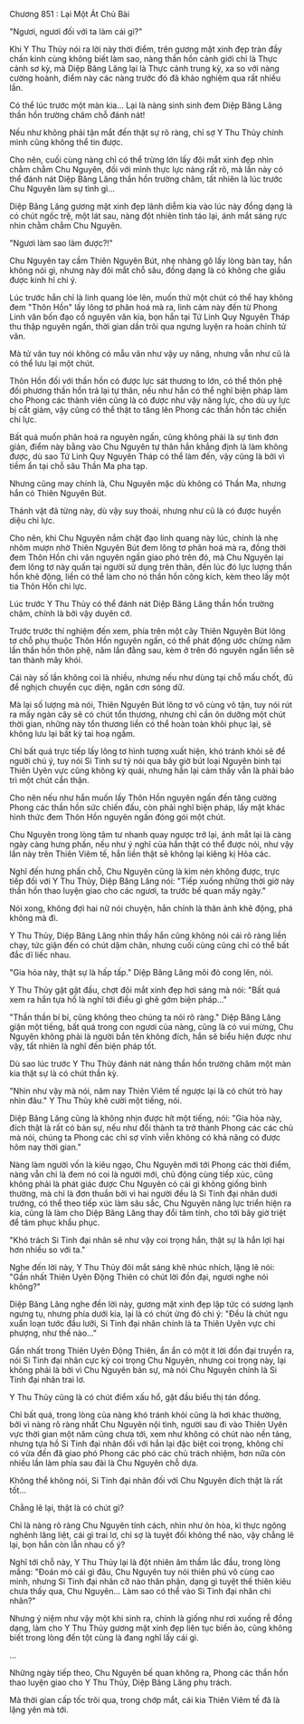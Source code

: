 




Chương 851 : Lại Một Át Chủ Bài


"Ngươi, ngươi đối với ta làm cái gì?"

Khi Y Thu Thủy nói ra lời này thời điểm, trên gương mặt xinh đẹp tràn đầy chấn kinh cùng không biết làm sao, nàng thần hồn cảnh giới chỉ là Thực cảnh sơ kỳ, mà Diệp Băng Lăng lại là Thực cảnh trung kỳ, xa so với nàng cường hoành, điểm này các nàng trước đó đã khảo nghiệm qua rất nhiều lần.

Có thể lúc trước một màn kia... Lại là nàng sinh sinh đem Diệp Băng Lăng thần hồn trường châm chỗ đánh nát!

Nếu như không phải tận mắt đến thật sự rõ ràng, chỉ sợ Y Thu Thủy chính mình cũng không thể tin được.

Cho nên, cuối cùng nàng chỉ có thể trừng lớn lấy đôi mắt xinh đẹp nhìn chằm chằm Chu Nguyên, đối với mình thực lực nàng rất rõ, mà lần này có thể đánh nát Diệp Băng Lăng thần hồn trường châm, tất nhiên là lúc trước Chu Nguyên làm sự tình gì...

Diệp Băng Lăng gương mặt xinh đẹp lãnh diễm kia vào lúc này đồng dạng là có chút ngốc trệ, một lát sau, nàng đột nhiên tỉnh táo lại, ánh mắt sáng rực nhìn chằm chằm Chu Nguyên.

"Ngươi làm sao làm được?!"

Chu Nguyên tay cầm Thiên Nguyên Bút, nhẹ nhàng gõ lấy lòng bàn tay, hắn không nói gì, nhưng này đôi mắt chỗ sâu, đồng dạng là có không che giấu được kinh hỉ chi ý.

Lúc trước hắn chỉ là linh quang lóe lên, muốn thử một chút có thể hay không đem "Thôn Hồn" lấy lông tơ phân hoá mà ra, linh cảm này đến từ Phong Linh văn bốn đạo cổ nguyên văn kia, bọn hắn tại Tứ Linh Quy Nguyên Tháp thu thập nguyên ngấn, thời gian dần trôi qua ngưng luyện ra hoàn chỉnh tử văn.

Mà tử văn tuy nói không có mẫu văn như vậy uy năng, nhưng vẫn như cũ là có thể lưu lại một chút.

Thôn Hồn đối với thần hồn có được lực sát thương to lớn, có thể thôn phệ đối phương thần hồn trả lại tự thân, nếu như hắn có thể nghĩ biện pháp làm cho Phong các thành viên cũng là có được như vậy năng lực, cho dù uy lực bị cắt giảm, vậy cũng có thể thật to tăng lên Phong các thần hồn tác chiến chi lực.

Bất quá muốn phân hoá ra nguyên ngấn, cũng không phải là sự tình đơn giản, điểm này bằng vào Chu Nguyên tự thân hắn khẳng định là làm không được, dù sao Tứ Linh Quy Nguyên Tháp có thể làm đến, vậy cũng là bởi vì tiềm ẩn tại chỗ sâu Thần Ma pha tạp.

Nhưng cũng may chính là, Chu Nguyên mặc dù không có Thần Ma, nhưng hắn có Thiên Nguyên Bút.

Thánh vật đã từng này, dù vậy suy thoái, nhưng như cũ là có được huyền diệu chi lực.

Cho nên, khi Chu Nguyên nắm chặt đạo linh quang này lúc, chính là nhẹ nhõm mượn nhờ Thiên Nguyên Bút đem lông tơ phân hoá mà ra, đồng thời đem Thôn Hồn chi văn nguyên ngấn giao phó trên đó, mà Chu Nguyên lại đem lông tơ này quấn tại người sử dụng trên thân, đến lúc đó lực lượng thần hồn khẽ động, liền có thể làm cho nó thần hồn công kích, kèm theo lấy một tia Thôn Hồn chi lực.

Lúc trước Y Thu Thủy có thể đánh nát Diệp Băng Lăng thần hồn trường châm, chính là bởi vậy duyên cớ.

Trước trước thí nghiệm đến xem, phía trên một cây Thiên Nguyên Bút lông tơ chỗ phụ thuộc Thôn Hồn nguyên ngấn, có thể phát động ước chừng năm lần thần hồn thôn phệ, năm lần đằng sau, kèm ở trên đó nguyên ngấn liền sẽ tan thành mây khói.

Cái này số lần không coi là nhiều, nhưng nếu như dùng tại chỗ mấu chốt, đủ để nghịch chuyển cục diện, ngăn cơn sóng dữ.

Mà lại số lượng mà nói, Thiên Nguyên Bút lông tơ vô cùng vô tận, tuy nói rút ra mấy ngàn cây sẽ có chút tổn thương, nhưng chỉ cần ôn dưỡng một chút thời gian, những này tổn thương liền có thể hoàn toàn khôi phục lại, sẽ không lưu lại bất kỳ tai hoạ ngầm.

Chỉ bất quá trực tiếp lấy lông tơ hình tượng xuất hiện, khó tránh khỏi sẽ để người chú ý, tuy nói Si Tinh sư tỷ nói qua bây giờ bút loại Nguyên binh tại Thiên Uyên vực cũng không kỳ quái, nhưng hắn lại cảm thấy vẫn là phải bảo trì một chút cẩn thận.

Cho nên nếu như hắn muốn lấy Thôn Hồn nguyên ngấn đến tăng cường Phong các thần hồn sức chiến đấu, còn phải nghĩ biện pháp, lấy mặt khác hình thức đem Thôn Hồn nguyên ngấn đóng gói một chút.

Chu Nguyên trong lòng tâm tư nhanh quay ngược trở lại, ánh mắt lại là càng ngày càng hưng phấn, nếu như ý nghĩ của hắn thật có thể được nói, như vậy lần này trên Thiên Viêm tế, hắn liền thật sẽ không lại kiêng kị Hỏa các.

Nghĩ đến hưng phấn chỗ, Chu Nguyên cũng là kìm nén không được, trực tiếp đối với Y Thu Thủy, Diệp Băng Lăng nói: "Tiếp xuống những thời giờ này thần hồn thao luyện giao cho các ngươi, ta trước bế quan mấy ngày."

Nói xong, không đợi hai nữ nói chuyện, hắn chính là thân ảnh khẽ động, phá không mà đi.

Y Thu Thủy, Diệp Băng Lăng nhìn thấy hắn cũng không nói cái rõ ràng liền chạy, tức giận đến có chút dậm chân, nhưng cuối cùng cũng chỉ có thể bất đắc dĩ liếc nhau.

"Gia hỏa này, thật sự là hấp tấp." Diệp Băng Lăng môi đỏ cong lên, nói.

Y Thu Thủy gật gật đầu, chợt đôi mắt xinh đẹp hơi sáng mà nói: "Bất quá xem ra hắn tựa hồ là nghĩ tới điều gì ghê gớm biện pháp..."

"Thần thần bí bí, cũng không theo chúng ta nói rõ ràng." Diệp Băng Lăng giận một tiếng, bất quá trong con ngươi của nàng, cũng là có vui mừng, Chu Nguyên không phải là người bắn tên không đích, hắn sẽ biểu hiện được như vậy, tất nhiên là nghĩ đến biện pháp tốt.

Dù sao lúc trước Y Thu Thủy đánh nát nàng thần hồn trường châm một màn kia thật sự là có chút thần kỳ.

"Nhìn như vậy mà nói, năm nay Thiên Viêm tế ngược lại là có chút trò hay nhìn đâu." Y Thu Thủy khẽ cười một tiếng, nói.

Diệp Băng Lăng cũng là không nhịn được hít một tiếng, nói: "Gia hỏa này, đích thật là rất có bản sự, nếu như đổi thành ta trở thành Phong các các chủ mà nói, chúng ta Phong các chỉ sợ vĩnh viễn không có khả năng có được hôm nay thời gian."

Nàng làm người vốn là kiêu ngạo, Chu Nguyên mới tới Phong các thời điểm, nàng vẫn chỉ là đem nó coi là người mới, chủ động cùng tiếp xúc, cũng không phải là phát giác được Chu Nguyên có cái gì không giống bình thường, mà chỉ là đơn thuần bởi vì hai người đều là Si Tinh đại nhân dưới trướng, có thể theo tiếp xúc làm sâu sắc, Chu Nguyên năng lực triển hiện ra kia, cũng là làm cho Diệp Băng Lăng thay đổi tâm tính, cho tới bây giờ triệt để tâm phục khẩu phục.

"Khó trách Si Tinh đại nhân sẽ như vậy coi trọng hắn, thật sự là hắn lợi hại hơn nhiều so với ta."

Nghe đến lời này, Y Thu Thủy đôi mắt sáng khẽ nhúc nhích, lặng lẽ nói: "Gần nhất Thiên Uyên Động Thiên có chút lời đồn đại, ngươi nghe nói không?"

Diệp Băng Lăng nghe đến lời này, gương mặt xinh đẹp lập tức có sương lạnh ngưng tụ, nhưng phía dưới kia, lại là có chút ửng đỏ chi ý: "Đều là chút ngu xuẩn loạn tước đầu lưỡi, Si Tinh đại nhân chính là ta Thiên Uyên vực chi phượng, như thế nào..."

Gần nhất trong Thiên Uyên Động Thiên, ẩn ẩn có một ít lời đồn đại truyền ra, nói Si Tinh đại nhân cực kỳ coi trọng Chu Nguyên, nhưng coi trọng này, lại không phải là bởi vì Chu Nguyên bản sự, mà nói Chu Nguyên chính là Si Tinh đại nhân trai lơ.

Y Thu Thủy cũng là có chút điểm xấu hổ, gật đầu biểu thị tán đồng.

Chỉ bất quá, trong lòng của nàng khó tránh khỏi cũng là hơi khác thường, bởi vì nàng rõ ràng nhất Chu Nguyên nội tình, người sau đi vào Thiên Uyên vực thời gian một năm cũng chưa tới, xem như không có chút nào nền tảng, nhưng tựa hồ Si Tinh đại nhân đối với hắn lại đặc biệt coi trọng, không chỉ có vừa đến đã giao phó Phong các phó các chủ trách nhiệm, hơn nữa còn nhiều lần làm phía sau đài là Chu Nguyên chỗ dựa.

Không thể không nói, Si Tinh đại nhân đối với Chu Nguyên đích thật là rất tốt...

Chẳng lẽ lại, thật là có chút gì?

Chỉ là nàng rõ ràng Chu Nguyên tính cách, nhìn như ôn hòa, kì thực ngông nghênh lăng liệt, cái gì trai lơ, chỉ sợ là tuyệt đối không thể nào, vậy chẳng lẽ lại, bọn hắn còn lẫn nhau cố ý?

Nghĩ tới chỗ này, Y Thu Thủy lại là đột nhiên âm thầm lắc đầu, trong lòng mắng: "Đoán mò cái gì đâu, Chu Nguyên tuy nói thiên phú vô cùng cao minh, nhưng Si Tinh đại nhân cỡ nào thân phận, dạng gì tuyệt thế thiên kiêu chưa thấy qua, Chu Nguyên... Làm sao có thể vào Si Tinh đại nhân chi nhãn?"

Nhưng ý niệm như vậy một khi sinh ra, chính là giống như rơi xuống rễ đồng dạng, làm cho Y Thu Thủy gương mặt xinh đẹp liên tục biến ảo, cũng không biết trong lòng đến tột cùng là đang nghĩ lấy cái gì.

...

Những ngày tiếp theo, Chu Nguyên bế quan không ra, Phong các thần hồn thao luyện giao cho Y Thu Thủy, Diệp Băng Lăng phụ trách.

Mà thời gian cấp tốc trôi qua, trong chớp mắt, cái kia Thiên Viêm tế đã là lặng yên mà tới.




